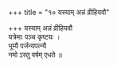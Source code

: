 +++
title = "१० यस्याम् अन्नं व्रीहियवौ"

+++
यस्याम् अन्नं व्रीहियवौ  
यत्रेमाः पञ्च कृष्टयः ।  
भूम्यै पर्जन्यपत्न्यै  
नमो ऽस्तु वर्षम् एधते ॥